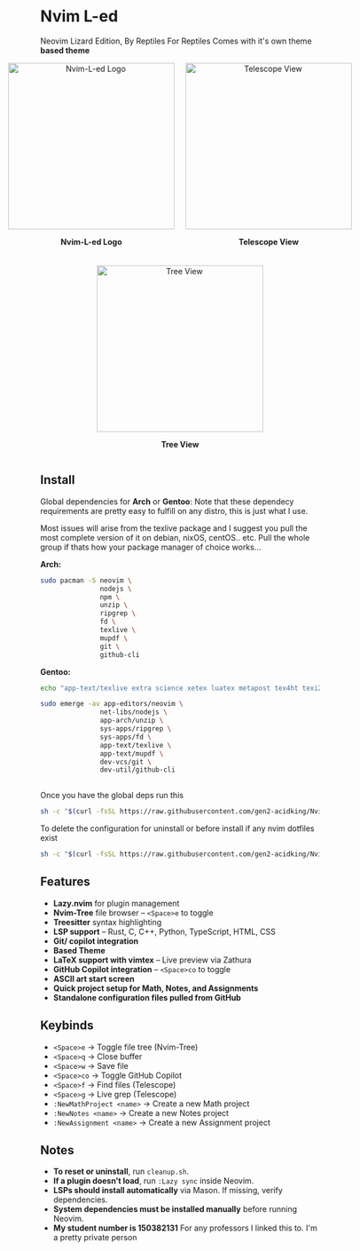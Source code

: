 # Nvim L-ed 
Neovim Lizard Edition, By Reptiles For Reptiles
Comes with it's own theme **based theme**

<div style="display: flex; justify-content: center; gap: 20px;">
    <div style="text-align: center;">
        <img src="images/Nvim-L-ed-logo.png" alt="Nvim-L-ed Logo" width="300">
        <p><b>Nvim-L-ed Logo</b></p>
    </div>
    <div style="text-align: center;">
        <img src="images/telescope.png" alt="Telescope View" width="300">
        <p><b>Telescope View</b></p>
    </div>
</div>
<div style="display: flex; justify-content: center; gap: 20px; margin-top: 20px;">
    <div style="text-align: center;">
        <img src="images/treeview.png" alt="Tree View" width="300">
        <p><b>Tree View</b></p>
    </div>
</div>


## Install  
Global dependencies for **Arch** or **Gentoo**: 
Note that these dependecy requirements are pretty easy to fulfill on any distro, this is just what I use. 

Most issues will arise from the texlive package and I suggest you pull the most complete version of it on debian, nixOS, centOS.. etc. Pull the whole group if thats how your package manager of choice works...   

**Arch:**  
```sh
sudo pacman -S neovim \
               nodejs \
               npm \
               unzip \
               ripgrep \
               fd \
               texlive \
               mupdf \
               git \
               github-cli
```


**Gentoo:**
```sh
echo "app-text/texlive extra science xetex luatex metapost tex4ht texi2html truetype xml png" | sudo tee -a /etc/portage/package.use/texlive

sudo emerge -av app-editors/neovim \
               net-libs/nodejs \
               app-arch/unzip \
               sys-apps/ripgrep \
               sys-apps/fd \
               app-text/texlive \
               app-text/mupdf \
               dev-vcs/git \
               dev-util/github-cli
 

```

Once you have the global deps run this

```sh
sh -c "$(curl -fsSL https://raw.githubusercontent.com/gen2-acidking/Nvim-L-ed/master/setup.sh)"
```

To delete the configuration for uninstall or before install if any nvim dotfiles exist 

```sh
sh -c "$(curl -fsSL https://raw.githubusercontent.com/gen2-acidking/Nvim-L-ed/master/cleanup.sh)"
```


## Features

- **Lazy.nvim** for plugin management  
- **Nvim-Tree** file browser – `<Space>e` to toggle  
- **Treesitter** syntax highlighting  
- **LSP support** – Rust, C, C++, Python, TypeScript, HTML, CSS  
- **Git/ copilot integration**  
- **Based Theme**  
- **LaTeX support with vimtex** – Live preview via Zathura  
- **GitHub Copilot integration** – `<Space>co` to toggle  
- **ASCII art start screen**  
- **Quick project setup for Math, Notes, and Assignments**  
- **Standalone configuration files pulled from GitHub**  


## Keybinds

- `<Space>e` → Toggle file tree (Nvim-Tree)  
- `<Space>q` → Close buffer  
- `<Space>w` → Save file  
- `<Space>co` → Toggle GitHub Copilot  
- `<Space>f` → Find files (Telescope)  
- `<Space>g` → Live grep (Telescope)  
- `:NewMathProject <name>` → Create a new Math project  
- `:NewNotes <name>` → Create a new Notes project  
- `:NewAssignment <name>` → Create a new Assignment project  


## Notes  

- **To reset or uninstall**, run `cleanup.sh`.  
- **If a plugin doesn’t load**, run `:Lazy sync` inside Neovim.  
- **LSPs should install automatically** via Mason. If missing, verify dependencies.  
- **System dependencies must be installed manually** before running Neovim.  
- **My student number is 150382131** For any professors I linked this to. I'm a pretty private person 

